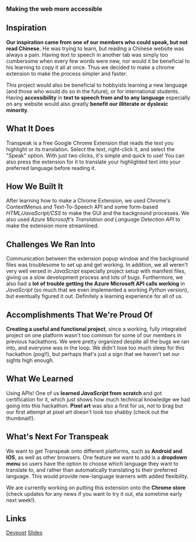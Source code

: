 ### Making the web more accessible

## Inspiration
**Our inspiration came from one of our members who could speak, but not read Chinese.** He was trying to learn, but reading a Chinese website was always a pain. Having text to speech in another tab was simply too cumbersome when every few words were new, nor would it be beneficial to his learning to copy it all at once. Thus we decided to make a chrome extension to make the process simpler and faster.

This project would also be beneficial to hobbyists learning a new language (and those who would do so in the future), or for international students. Having **accessibility** in **text to speech from and to any language** especially on any website would also greatly **benefit our illiterate or dyslexic minority**. 

## What It Does
Transpeak is a free Google Chrome Extension that reads the text you highlight or its translation. Select the text, right-click it, and select the "Speak" option. With just two clicks, it's simple and quick to use! You can also press the extension for it to translate your highlighted text into your preferred language before reading it.

## How We Built It
After learning how to make a Chrome Extension, we used Chrome's ContextMenus and Text-To-Speech API and some form-based *HTML/JavaScript/CSS* to make the GUI and the background processes. We also used *Azure Microsoft's Translation and Language Detection API* to make the extension more streamlined.

## Challenges We Ran Into
Communication between the extension popup window and the background files was troublesome to set up and get working. In addition, we all weren't very well versed in *JavaScript* especially project setup with manifest files, giving us a slow development process and lots of bugs. Furthermore, we also had a **lot of trouble getting the Azure Microsoft API calls working** in *JavaScript* (so much that we even implemented a working *Python* version), but eventually figured it out. Definitely a learning experience for all of us.

## Accomplishments That We're Proud Of
**Creating a useful and functional project**, since a working, fully integrated project on one platform wasn't too common for some of our members in previous hackathons. We were pretty organized despite all the bugs we ran into, and everyone was in the loop. We didn't lose too much sleep for this hackathon (pog!!), but perhaps that's just a sign that we haven't set our sights high enough.

## What We Learned
Using APIs! One of us **learned *JavaScript* from scratch** and got certification for it, which just shows how much technical knowledge we had going into this hackathon. **Pixel art** was also a first for us, not to brag but our first attempt at pixel art doesn't look too shabby (check out the thumbnail!).

## What's Next For Transpeak
We want to get Transpeak onto different platforms, such as **Android and IOS**, as well as other browsers. One feature we want to add is a **dropdown menu** so users have the option to choose which language they want to translate to, and rather than automatically translating to their preferred language. This would provide new-language learners with added flexibility. 

We are currently working on putting this extension onto the **Chrome store** (check updates for any news if you want to try it out, eta sometime early next week!).

## Links
[Devpost](https://devpost.com/software/text-to-speech-highlighter)
[Slides](https://docs.google.com/presentation/d/1xBOzkvjuc72VeCTfqkIXZDP9x476sVQhwCIrQ_kx0R8/edit?usp=sharing)
